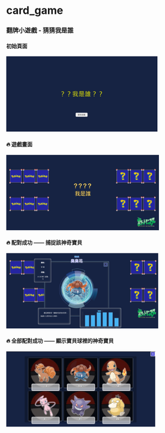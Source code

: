 # card_game

### 翻牌小遊戲 - 猜猜我是誰

#### 初始頁面

<img src="images/pokemon_front.png" alt="front" width="auto" height="200">

#### 🔥 遊戲畫面

<img src="images/pokemon02.png" alt="front" width="auto" height="200">

#### 🔥 配對成功 —— 捕捉該神奇寶貝

<img src="images/pokemon03.png" alt="front" width="auto" height="200">

#### 🔥 全部配對成功 —— 顯示寶貝球裡的神奇寶貝

<img src="images/pokemon04.PNG" alt="front" width="auto" height="200">
